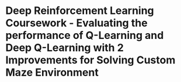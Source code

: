# Deep Reinforcement Learning Coursework - Evaluating the performance of Q-Learning and Deep Q-Learning with 2 Improvements for Solving Custom Maze Environment
